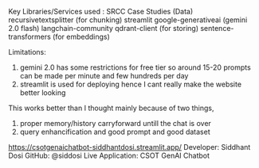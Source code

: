 Key Libraries/Services used :
SRCC Case Studies (Data)
recursivetextsplitter (for chunking)
streamlit
google-generativeai (gemini 2.0 flash)
langchain-community 
qdrant-client (for storing)
sentence-transformers (for embeddings)

Limitations:
1) gemini 2.0 has some restrictions for free tier so around 15-20 prompts can be made per minute and few hundreds per day
2) streamlit is used for deploying hence I cant really make the website better looking

This works better than I thought mainly because of two things, 
1) proper memory/history carryforward untill the chat is over
2) query enhancification and good prompt and good dataset

https://csotgenaichatbot-siddhantdosi.streamlit.app/
Developer: Siddhant Dosi
GitHub: @siddosi
Live Application: CSOT GenAI Chatbot

